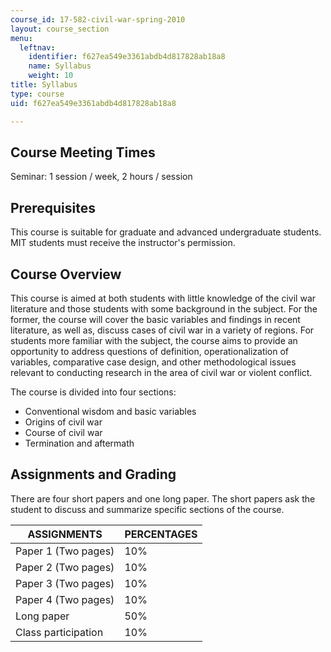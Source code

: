 ```yaml
---
course_id: 17-582-civil-war-spring-2010
layout: course_section
menu:
  leftnav:
    identifier: f627ea549e3361abdb4d817828ab18a8
    name: Syllabus
    weight: 10
title: Syllabus
type: course
uid: f627ea549e3361abdb4d817828ab18a8

---
```


Course Meeting Times
--------------------

Seminar: 1 session / week, 2 hours / session

Prerequisites
-------------

This course is suitable for graduate and advanced undergraduate students. MIT students must receive the instructor's permission.

Course Overview
---------------

This course is aimed at both students with little knowledge of the civil war literature and those students with some background in the subject. For the former, the course will cover the basic variables and findings in recent literature, as well as, discuss cases of civil war in a variety of regions. For students more familiar with the subject, the course aims to provide an opportunity to address questions of definition, operationalization of variables, comparative case design, and other methodological issues relevant to conducting research in the area of civil war or violent conflict.

The course is divided into four sections:

*   Conventional wisdom and basic variables
*   Origins of civil war
*   Course of civil war
*   Termination and aftermath

Assignments and Grading
-----------------------

There are four short papers and one long paper. The short papers ask the student to discuss and summarize specific sections of the course.

| ASSIGNMENTS | PERCENTAGES |
| --- | --- |
| Paper 1 (Two pages) | 10% |
| Paper 2 (Two pages) | 10% |
| Paper 3 (Two pages) | 10% |
| Paper 4 (Two pages) | 10% |
| Long paper | 50% |
| Class participation | 10%
